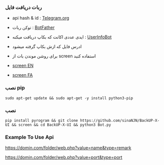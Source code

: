 ### ربات دریافت فایل
  - api hash & id : [Telegram.org](http://my.telegram.org)
 - توکن ربات : [BotFather](http://t.me/botfather)
 - ایدی عددی اکانت که بکاپ دریافت میکنه : [UserInfoBot](https://t.me/userinfobot)
 - ادرس فایل که ازش بکاپ گرفته میشود

- برای روشن موندن بات از screen استفاده کنید
- [screen EN](https://linuxize.com/post/how-to-use-linux-screen) 
- [screen FA](https://webnology.ir/linux-screen-command)


### نصب pip
    sudo apt-get update && sudo apt-get -y install python3-pip 
### نصب
    pip install pyrogram && git clone https://github.com/sinaNJN/BackUP-X-UI && screen && cd BackUP-X-UI && python3 Bot.py

### Example To Use Api
https://domin.com/folder/web.php?value=name&type=remark

https://domin.com/folder/web.php?value=port&type=port

